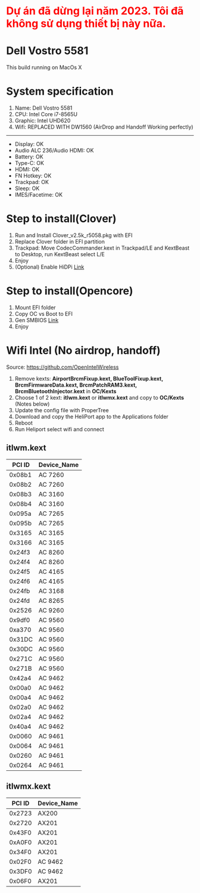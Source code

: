 # <span style="color: red;">Dự án đã dừng lại năm 2023. Tôi đã không sử dụng thiết bị này nữa.</span>

# Dell Vostro 5581

This build running on MacOs X

# System specification
<ol>
  <li>Name: Dell Vostro 5581</li>
  <li>CPU: Intel Core i7-8565U</li>
  <li>Graphic: Intel UHD620</li>
  <li>Wifi: REPLACED WITH DW1560 (AirDrop and Handoff Working perfectly)</li>
</ol>

------------------------------------------------------------------------------
<ul>
  <li>Display: OK</li>
  <li>Audio ALC 236/Audio HDMI: OK</li>
  <li>Battery: OK</li>
  <li>Type-C: OK</li>
  <li>HDMI: OK</li>
  <li>FN Hotkey: OK</li>
  <li>Trackpad: OK</li>
  <li>Sleep: OK</li>
  <li>IMES/Facetime: OK</li>
</ul>

# Step to install(Clover)

<ol>
  <li>Run and Install Clover_v2.5k_r5058.pkg with EFI </li>
  <li>Replace Clover folder in EFI partition</li>
  <li>Trackpad: Move CodecCommander.kext in Trackpad/LE and KextBeast to Desktop, run KextBeast select L/E</li>
  <li>Enjoy</li>
  <li>(Optional) Enable HiDPi <a href="https://github.com/xzhih/one-key-hidpi" target="_blank">Link</a></li>
</ol>

# Step to install(Opencore)

<ol>
  <li>Mount EFI folder </li>
  <li>Copy OC vs Boot to EFI</li>
  <li>Gen SMBIOS <a href="https://github.com/corpnewt/GenSMBIOS" target="_blank">Link</a></li>
  <li>Enjoy</li>
</ol>

# Wifi Intel (No airdrop, handoff)

Source: https://github.com/OpenIntelWireless

<ol>
  <li>Remove kexts: <strong>AirportBrcmFixup.kext, BlueToolFixup.kext, BrcmFirmwareData.kext, BrcmPatchRAM3.kext, BrcmBluetoothInjector.kext</strong> in <strong>OC/Kexts</strong></li>
  <li>Choose 1 of 2 kext: <strong>itlwm.kext</strong> or <strong>itlwmx.kext</strong> and copy to <strong>OC/Kexts</strong> (Notes below)</li>
  <li>Update the config file with ProperTree</li>
  <li>Download and copy the HeliPort app to the Applications folder</li>
  <li>Reboot</li>
  <li>Run Heliport select wifi and connect</li>
</ol>

## itlwm.kext

|PCI ID|Device_Name|
|---|---|
|0x08b1|AC 7260|
|0x08b2|AC 7260|
|0x08b3|AC 3160|
|0x08b4|AC 3160|
|0x095a|AC 7265|
|0x095b|AC 7265|
|0x3165|AC 3165|
|0x3166|AC 3165|
|0x24f3|AC 8260|
|0x24f4|AC 8260|
|0x24f5|AC 4165|
|0x24f6|AC 4165|
|0x24fb|AC 3168|
|0x24fd|AC 8265|
|0x2526|AC 9260|
|0x9df0|AC 9560|
|0xa370|AC 9560|
|0x31DC|AC 9560|
|0x30DC|AC 9560|
|0x271C|AC 9560|
|0x271B|AC 9560|
|0x42a4|AC 9462|
|0x00a0|AC 9462|
|0x00a4|AC 9462|
|0x02a0|AC 9462|
|0x02a4|AC 9462|
|0x40a4|AC 9462|
|0x0060|AC 9461|
|0x0064|AC 9461|
|0x0260|AC 9461|
|0x0264|AC 9461|

## itlwmx.kext

|PCI ID|Device_Name|
|---|---|
|0x2723|AX200|
|0x2720|AX201|
|0x43F0|AX201|
|0xA0F0|AX201|
|0x34F0|AX201|
|0x02F0|AC 9462|
|0x3DF0|AC 9462|
|0x06F0|AX201|
